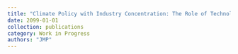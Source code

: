 ```yaml
---
title: "Climate Policy with Industry Concentration: The Role of Technology Adoption"
date: 2099-01-01
collection: publications
category: Work in Progress
authors: "JMP"
---
```


